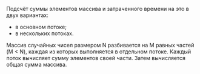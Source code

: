 Подсчёт суммы элементов массива и затраченного времени на это в двух вариантах:
- в основном потоке;
- в нескольких потоках.

Массив случайных чисел размером N разбивается на M равных частей (M < N), каждая из которых выполняется в отдельном потоке.
Каждый поток вычисляет сумму элементов своей части.
Затем вычисляется общая сумма массива.
